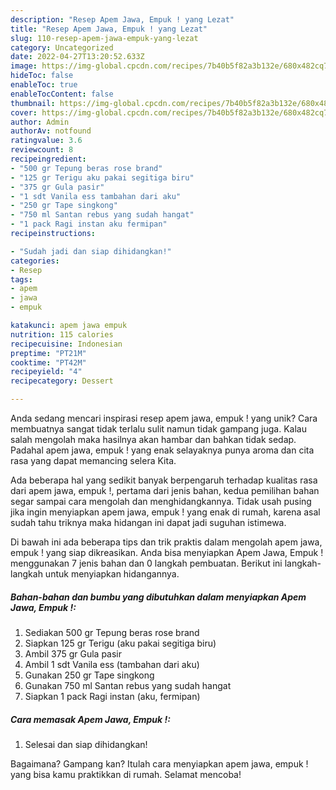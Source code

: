 ```yaml
---
description: "Resep Apem Jawa, Empuk ! yang Lezat"
title: "Resep Apem Jawa, Empuk ! yang Lezat"
slug: 110-resep-apem-jawa-empuk-yang-lezat
category: Uncategorized
date: 2022-04-27T13:20:52.633Z
image: https://img-global.cpcdn.com/recipes/7b40b5f82a3b132e/680x482cq70/apem-jawa-empuk-foto-resep-utama.jpg
hideToc: false
enableToc: true
enableTocContent: false
thumbnail: https://img-global.cpcdn.com/recipes/7b40b5f82a3b132e/680x482cq70/apem-jawa-empuk-foto-resep-utama.jpg
cover: https://img-global.cpcdn.com/recipes/7b40b5f82a3b132e/680x482cq70/apem-jawa-empuk-foto-resep-utama.jpg
author: Admin
authorAv: notfound
ratingvalue: 3.6
reviewcount: 8
recipeingredient:
- "500 gr Tepung beras rose brand"
- "125 gr Terigu aku pakai segitiga biru"
- "375 gr Gula pasir"
- "1 sdt Vanila ess tambahan dari aku"
- "250 gr Tape singkong"
- "750 ml Santan rebus yang sudah hangat"
- "1 pack Ragi instan aku fermipan"
recipeinstructions:

- "Sudah jadi dan siap dihidangkan!"
categories:
- Resep
tags:
- apem
- jawa
- empuk

katakunci: apem jawa empuk 
nutrition: 115 calories
recipecuisine: Indonesian
preptime: "PT21M"
cooktime: "PT42M"
recipeyield: "4"
recipecategory: Dessert

---
```





Anda sedang mencari inspirasi resep apem jawa, empuk ! yang unik? Cara membuatnya sangat tidak terlalu sulit namun tidak gampang juga. Kalau salah mengolah maka hasilnya akan hambar dan bahkan tidak sedap. Padahal apem jawa, empuk ! yang enak selayaknya punya aroma dan cita rasa yang dapat memancing selera Kita.







Ada beberapa hal yang sedikit banyak berpengaruh terhadap kualitas rasa dari apem jawa, empuk !, pertama dari jenis bahan, kedua pemilihan bahan segar sampai cara mengolah dan menghidangkannya. Tidak usah pusing jika ingin menyiapkan apem jawa, empuk ! yang enak di rumah, karena asal sudah tahu triknya maka hidangan ini dapat jadi suguhan istimewa.






Di bawah ini ada beberapa tips dan trik praktis dalam mengolah apem jawa, empuk ! yang siap dikreasikan. Anda bisa menyiapkan Apem Jawa, Empuk ! menggunakan 7 jenis bahan dan 0 langkah pembuatan. Berikut ini langkah-langkah untuk menyiapkan hidangannya.

<!--inarticleads1-->

##### Bahan-bahan dan bumbu yang dibutuhkan dalam menyiapkan Apem Jawa, Empuk !:

1. Sediakan 500 gr Tepung beras rose brand
1. Siapkan 125 gr Terigu (aku pakai segitiga biru)
1. Ambil 375 gr Gula pasir
1. Ambil 1 sdt Vanila ess (tambahan dari aku)
1. Gunakan 250 gr Tape singkong
1. Gunakan 750 ml Santan rebus yang sudah hangat
1. Siapkan 1 pack Ragi instan (aku, fermipan)




<!--inarticleads2-->

##### Cara memasak Apem Jawa, Empuk !:


1. Selesai dan siap dihidangkan!



Bagaimana? Gampang kan? Itulah cara menyiapkan apem jawa, empuk ! yang bisa kamu praktikkan di rumah. Selamat mencoba!
